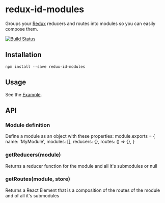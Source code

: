 # redux-id-modules
Groups your [Redux](https://github.com/rackt/redux) reducers and routes into
modules so you can easily compose them.

[![Build Status](https://travis-ci.org/Industrial/redux-id-modules.svg?branch=master)](https://travis-ci.org/Industrial/redux-id-modules)

## Installation
```
npm install --save redux-id-modules
```

## Usage
See the [Example](https://github.com/Industrial/redux-id-modules/blob/master/example).

## API

### Module definition
Define a module as an object with these properties:
    module.exports = {
      name: 'MyModule',
      modules: [],
      reducers: {},
      routes: () => {},
    }

### getReducers(module)
Returns a reducer function for the module and all it's submodules or null

### getRoutes(module, store)
Returns a React Element that is a composition of the routes of the module and of all it's submodules